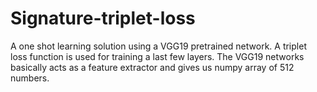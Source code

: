 # Signature-triplet-loss
A one shot learning solution using a VGG19 pretrained network. A triplet loss function is used for training a last few layers. The VGG19 networks basically acts as a feature extractor and gives us numpy array of 512 numbers.
